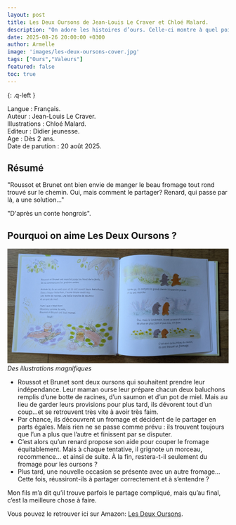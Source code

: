 ```yaml
---
layout: post
title: Les Deux Oursons de Jean-Louis Le Craver et Chloé Malard.
description: "On adore les histoires d’ours. Celle-ci montre à quel point il peut parfois être difficile de partager."
date: 2025-08-26 20:00:00 +0300
author: Armelle
image: 'images/les-deux-oursons-cover.jpg'
tags: ["Ours","Valeurs"]
featured: false
toc: true
---
```


{: .q-left }

Langue : Français.  
Auteur : Jean-Louis Le Craver.   
Illustrations : Chloé Malard.                     
Editeur : Didier jeunesse.               
Age : Dès 2 ans.                            
Date de parution : 20 août 2025.        

## Résumé

"Roussot et Brunet ont bien envie de manger le beau fromage tout rond trouvé sur le chemin. Oui, mais comment le partager? Renard, qui passe par là, a une solution..."

"D'après un conte hongrois".

## Pourquoi on aime Les Deux Oursons ?

![Des illustrations magnifiques](images/les-deux-oursons-int.jpg)
*Des illustrations magnifiques*
- Roussot et Brunet sont deux oursons qui souhaitent prendre leur indépendance. Leur maman ourse leur prépare chacun deux baluchons remplis d’une botte de racines, d’un saumon et d’un pot de miel. Mais au lieu de garder leurs provisions pour plus tard, ils dévorent tout d’un coup...et se retrouvent très vite à avoir très faim.
- Par chance, ils découvrent un fromage et décident de le partager en parts égales. Mais rien ne se passe comme prévu : ils trouvent toujours que l’un a plus que l’autre et finissent par se disputer.
- C’est alors qu’un renard propose son aide pour couper le fromage équitablement. Mais à chaque tentative, il grignote un morceau, recommence... et ainsi de suite. À la fin, restera-t-il seulement du fromage pour les oursons ?
- Plus tard, une nouvelle occasion se présente avec un autre fromage... Cette fois, réussiront-ils à partager correctement et à s’entendre ?

Mon fils m’a dit qu’il trouve parfois le partage compliqué, mais qu’au final, c’est la meilleure chose à faire.

Vous pouvez le retrouver ici sur Amazon: [Les Deux Oursons](https://amzn.to/46qQ76T).



